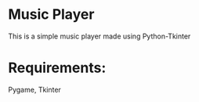 # Music Player
This is a simple music player made using Python-Tkinter


# Requirements:
Pygame, Tkinter
